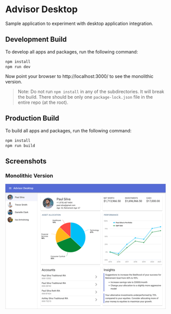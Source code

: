 # Advisor Desktop

Sample application to experiment with desktop application integration.

## Development Build

To develop all apps and packages, run the following command:

```
npm install
npm run dev
```

Now point your browser to http://localhost:3000/ to see the monolithic version.

> Note: Do not run `npm install` in any of the subdirectories. It will break the
> build. There should be only one `package-lock.json` file in the entire repo
> (at the root).

## Production Build

To build all apps and packages, run the following command:

```
npm install
npm run build
```

## Screenshots

### Monolithic Version

![Monolithic Version](assets/advisor-desktop-monolithic.png)

